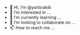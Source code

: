 - 👋 Hi, I’m @yoitsrakib
- 👀 I’m interested in ...
- 🌱 I’m currently learning ...
- 💞️ I’m looking to collaborate on ...
- 📫 How to reach me ...

<!---
yoitsrakib/yoitsrakib is a ✨ special ✨ repository because its `README.md` (this file) appears on your GitHub profile.
You can click the Preview link to take a look at your changes.
--->
